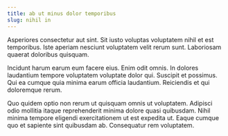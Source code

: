 ```yaml
---
title: ab ut minus dolor temporibus
slug: nihil in
---
```


Asperiores consectetur aut sint. Sit iusto voluptas voluptatem nihil et est temporibus. Iste aperiam nesciunt voluptatem velit rerum sunt. Laboriosam quaerat doloribus quisquam.

Incidunt harum earum eum facere eius. Enim odit omnis. In dolores laudantium tempore voluptatem voluptate dolor qui. Suscipit et possimus. Qui ea cumque quia minima earum officia laudantium. Reiciendis et qui doloremque rerum.

Quo quidem optio non rerum ut quisquam omnis ut voluptatem. Adipisci odio mollitia itaque reprehenderit minima dolore quasi quibusdam. Nihil minima tempore eligendi exercitationem ut est expedita ut. Eaque cumque quo et sapiente sint quibusdam ab. Consequatur rem voluptatem.
